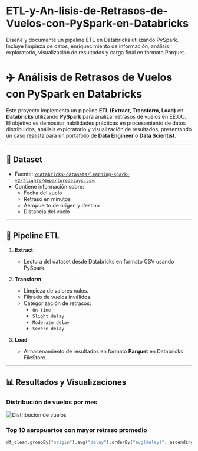 # ETL-y-An-lisis-de-Retrasos-de-Vuelos-con-PySpark-en-Databricks
Diseñé y documenté un pipeline ETL en Databricks utilizando PySpark. Incluye limpieza de datos, enriquecimiento de información, análisis exploratorio, visualización de resultados y carga final en formato Parquet.
# ✈️ Análisis de Retrasos de Vuelos con PySpark en Databricks

Este proyecto implementa un pipeline **ETL (Extract, Transform, Load)** en **Databricks** utilizando **PySpark** para analizar retrasos de vuelos en EE.UU. El objetivo es demostrar habilidades prácticas en procesamiento de datos distribuidos, análisis exploratorio y visualización de resultados, presentando un caso realista para un portafolio de **Data Engineer** o **Data Scientist**.

---

## 📂 Dataset
- Fuente: [`/databricks-datasets/learning-spark-v2/flights/departuredelays.csv`](https://docs.databricks.com/).
- Contiene información sobre:
  - Fecha del vuelo  
  - Retraso en minutos  
  - Aeropuerto de origen y destino  
  - Distancia del vuelo  

---

## 🚀 Pipeline ETL

1. **Extract**  
   - Lectura del dataset desde Databricks en formato CSV usando PySpark.

2. **Transform**  
   - Limpieza de valores nulos.  
   - Filtrado de vuelos inválidos.  
   - Categorización de retrasos:
     - `On time`
     - `Slight delay`
     - `Moderate delay`
     - `Severe delay`

3. **Load**  
   - Almacenamiento de resultados en formato **Parquet** en Databricks FileStore.  

---

## 📊 Resultados y Visualizaciones

### Distribución de vuelos por mes

![Distribución de vuelos](vuelos_por_mes.png)

### Top 10 aeropuertos con mayor retraso promedio
```python
df_clean.groupBy("origin").avg("delay").orderBy("avg(delay)", ascending=False).show(10)
